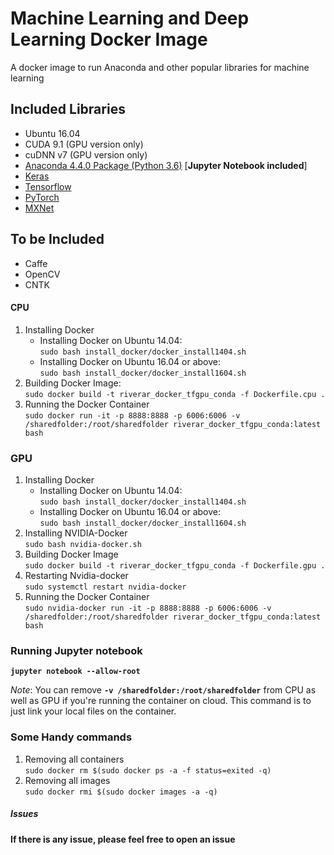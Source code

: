 # Machine Learning and Deep Learning Docker Image

A docker image to run Anaconda and other popular libraries for machine learning

## Included Libraries

* Ubuntu 16.04
* CUDA 9.1 (GPU version only)
* cuDNN v7 (GPU version only)
* [Anaconda 4.4.0 Package (Python 3.6)](https://repo.continuum.io/archive/Anaconda3-5.2.0-Linux-x86_64.sh) [**Jupyter Notebook included**]
* [Keras](https://github.com/fchollet/keras)
* [Tensorflow](https://github.com/tensorflow/tensorflow)
* [PyTorch](http://pytorch.org/)
* [MXNet](https://mxnet.incubator.apache.org/get_started/install.html)

## To be Included

* Caffe
* OpenCV
* CNTK

#### CPU
1. Installing Docker
    * Installing Docker on Ubuntu 14.04:
    <br/>```sudo bash install_docker/docker_install1404.sh```
    * Installing Docker on Ubuntu 16.04 or above:
    <br/>```sudo bash install_docker/docker_install1604.sh```
2. Building Docker Image: 
<br/>```sudo docker build -t riverar_docker_tfgpu_conda -f Dockerfile.cpu .```
3. Running the Docker Container 
<br/>```sudo docker run -it -p 8888:8888 -p 6006:6006 -v /sharedfolder:/root/sharedfolder riverar_docker_tfgpu_conda:latest bash``` 

### GPU
1. Installing Docker
    * Installing Docker on Ubuntu 14.04:
    <br/>```sudo bash install_docker/docker_install1404.sh```
    * Installing Docker on Ubuntu 16.04 or above:
    <br/>```sudo bash install_docker/docker_install1604.sh```
2. Installing NVIDIA-Docker
<br/>```sudo bash nvidia-docker.sh```
3. Building Docker Image
<br/>```sudo docker build -t riverar_docker_tfgpu_conda -f Dockerfile.gpu .```
4. Restarting Nvidia-docker
<br/>```sudo systemctl restart nvidia-docker```
4. Running the Docker Container
<br/>```sudo nvidia-docker run -it -p 8888:8888 -p 6006:6006 -v /sharedfolder:/root/sharedfolder riverar_docker_tfgpu_conda:latest bash```

### Running Jupyter notebook
**```jupyter notebook --allow-root```**

*Note*: You can remove __```-v /sharedfolder:/root/sharedfolder```__ from CPU as well as GPU if you're running the container on cloud. This command is to just link your local files on the container.

### Some Handy commands
1. Removing all containers
<br/>```sudo docker rm $(sudo docker ps -a -f status=exited -q)```
2. Removing all images
<br/>```sudo docker rmi $(sudo docker images -a -q)```


##### Issues
**If there is any issue, please feel free to open an issue**



